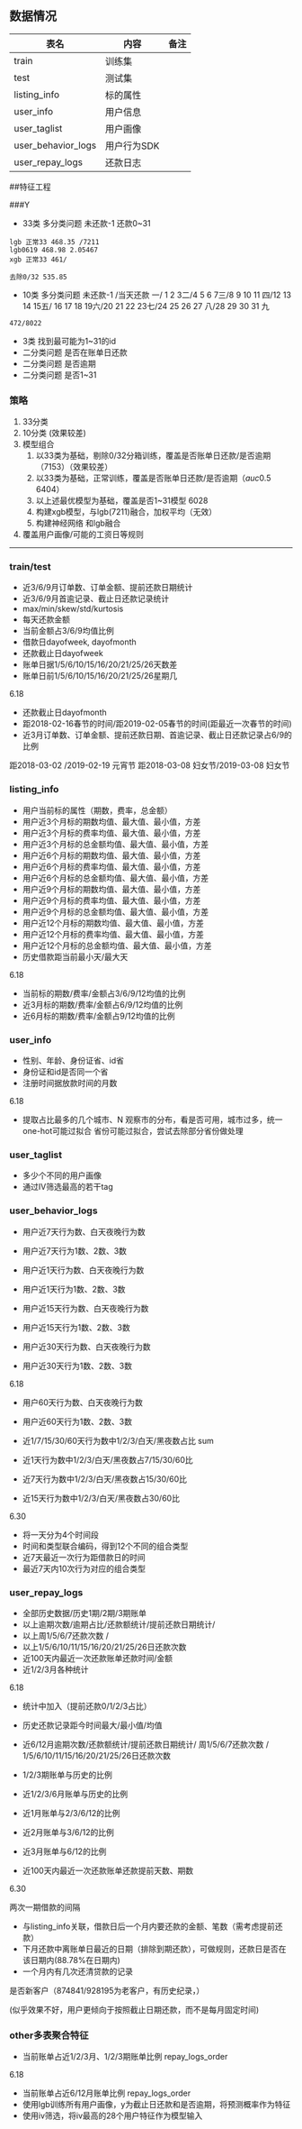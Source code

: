 ## 数据情况

| 表名 | 内容 | 备注 |
| ------ | ------ | ------ |
| train | 训练集 |  |
| test | 测试集 |  |
| listing_info | 标的属性 |  |
| user_info | 用户信息 |  |
| user_taglist | 用户画像 |  |
| user_behavior_logs | 用户行为SDK |  |
| user_repay_logs | 还款日志 |  |

##特征工程

###Y
* 33类 多分类问题 未还款-1 还款0~31
```angular2html
lgb 正常33 468.35 /7211
lgb0619 468.98 2.05467
xgb 正常33 461/
```

```angular2html
去除0/32 535.85
```

* 10类 多分类问题 未还款-1 /当天还款 一/ 1 2 3二/4 5 6 7三/8 9 10 11 四/12 13 14 15五/
16 17 18 19六/20 21 22 23七/24 25 26 27 八/28 29 30 31 九
```angular2html
472/8022
```

* 3类 找到最可能为1~31的id
* 二分类问题 是否在账单日还款
* 二分类问题 是否逾期
* 二分类问题 是否1~31

### 策略

1. 33分类
2. 10分类 (效果较差)
3. 模型组合
    1. 以33类为基础，剔除0/32分箱训练，覆盖是否账单日还款/是否逾期（7153）（效果较差）
    2. 以33类为基础，正常训练，覆盖是否账单日还款/是否逾期（*auc*0.5 6404）
    3. 以上述最优模型为基础，覆盖是否1~31模型 6028
    4. 构建xgb模型，与lgb(7211)融合，加权平均（无效）
    5. 构建神经网络 和lgb融合
4. 覆盖用户画像/可能的工资日等规则

----------------
### train/test
* 近3/6/9月订单数、订单金额、提前还款日期统计
* 近3/6/9月首逾记录、截止日还款记录统计
* max/min/skew/std/kurtosis
* 每天还款金额
* 当前金额占3/6/9均值比例
* 借款日dayofweek, dayofmonth
* 还款截止日dayofweek 
* 账单日据1/5/6/10/15/16/20/21/25/26天数差
* 账单日前1/5/6/10/15/16/20/21/25/26星期几

6.18

* 还款截止日dayofmonth
* 距2018-02-16春节的时间/距2019-02-05春节的时间(距最近一次春节的时间)
* 近3月订单数、订单金额、提前还款日期、首逾记录、截止日还款记录占6/9的比例

距2018-03-02 /2019-02-19 元宵节
距2018-03-08 妇女节/2019-03-08 妇女节
### listing_info
* 用户当前标的属性（期数，费率，总金额）
* 用户近3个月标的期数均值、最大值、最小值，方差
* 用户近3个月标的费率均值、最大值、最小值，方差
* 用户近3个月标的总金额均值、最大值、最小值，方差
* 用户近6个月标的期数均值、最大值、最小值，方差
* 用户近6个月标的费率均值、最大值、最小值，方差
* 用户近6个月标的总金额均值、最大值、最小值，方差
* 用户近9个月标的期数均值、最大值、最小值，方差
* 用户近9个月标的费率均值、最大值、最小值，方差
* 用户近9个月标的总金额均值、最大值、最小值，方差
* 用户近12个月标的期数均值、最大值、最小值，方差
* 用户近12个月标的费率均值、最大值、最小值，方差
* 用户近12个月标的总金额均值、最大值、最小值，方差
* 历史借款距当前最小天/最大天

6.18

* 当前标的期数/费率/金额占3/6/9/12均值的比例
* 近3月标的期数/费率/金额占6/9/12均值的比例
* 近6月标的期数/费率/金额占9/12均值的比例

### user_info
* 性别、年龄、身份证省、id省
* 身份证和id是否同一个省
* 注册时间据放款时间的月数

6.18
* 提取占比最多的几个城市、N
观察市的分布，看是否可用，城市过多，统一one-hot可能过拟合
省份可能过拟合，尝试去除部分省份做处理

### user_taglist 
* 多少个不同的用户画像
* 通过IV筛选最高的若干tag

### user_behavior_logs
* 用户近7天行为数、白天夜晚行为数
* 用户近7天行为1数、2数、3数

* 用户近1天行为数、白天夜晚行为数
* 用户近1天行为1数、2数、3数
* 用户近15天行为数、白天夜晚行为数
* 用户近15天行为1数、2数、3数
* 用户近30天行为数、白天夜晚行为数
* 用户近30天行为1数、2数、3数

6.18

* 用户60天行为数、白天夜晚行为数
* 用户近60天行为1数、2数、3数

* 近1/7/15/30/60天行为数中1/2/3/白天/黑夜数占比 sum
* 近1天行为数中1/2/3/白天/黑夜数占7/15/30/60比 
* 近7天行为数中1/2/3/白天/黑夜数占15/30/60比 
* 近15天行为数中1/2/3/白天/黑夜数占30/60比 

6.30

* 将一天分为4个时间段
* 时间和类型联合编码，得到12个不同的组合类型
* 近7天最近一次行为距借款日的时间
* 最近7天内10次行为对应的组合类型

### user_repay_logs
* 全部历史数据/历史1期/2期/3期账单  
* 以上逾期次数/逾期占比/还款额统计/提前还款日期统计/ 
* 以上周1/5/6/7还款次数 / 
* 以上1/5/6/10/11/15/16/20/21/25/26日还款次数
* 近100天内最近一次还款账单还款时间/金额
* 近1/2/3月各种统计

6.18

* 统计中加入（提前还款0/1/2/3占比）
* 历史还款记录距今时间最大/最小值/均值
* 近6/12月逾期次数/还款额统计/提前还款日期统计/ 周1/5/6/7还款次数 / 1/5/6/10/11/15/16/20/21/25/26日还款次数
* 1/2/3期账单与历史的比例 
* 近1/2/3/6月账单与历史的比例 
* 近1月账单与2/3/6/12的比例 
* 近2月账单与3/6/12的比例 
* 近3月账单与6/12的比例 

* 近100天内最近一次还款账单还款提前天数、期数

6.30

两次一期借款的间隔
* 与listing_info关联，借款日后一个月内要还款的金额、笔数（需考虑提前还款）
* 下月还款中离账单日最近的日期（排除到期还款），可做规则，还款日是否在该日期内(88.78%在日期内)
* 一个月内有几次还清贷款的记录

是否新客户（874841/928195为老客户，有历史纪录，）

(似乎效果不好，用户更倾向于按照截止日期还款，而不是每月固定时间)

### other多表聚合特征
* 当前账单占近1/2/3月、1/2/3期账单比例 repay_logs_order

6.18
* 当前账单占近6/12月账单比例 repay_logs_order
* 使用lgb训练所有用户画像，y为截止日还款和是否逾期，将预测概率作为特征
* 使用iv筛选，将iv最高的28个用户特征作为模型输入


